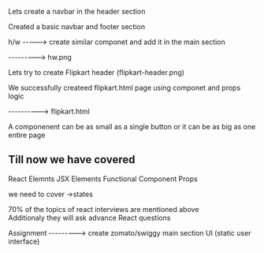 Lets create a navbar in the header section 

Created a basic navbar and footer section

h/w -----> create similar componet and add it in the main section 

--------->  hw.png

Lets try to create Flipkart header (flipkart-header.png)


We successfully createed flipkart.html page using componet and props logic 

----------> flipkart.html

A componenent can be as small as a single button or it can be as big as one entire page 

Till now we have covered 
 ----------------------
React Elemnts
JSX Elements
Functional Component
Props

we need to cover
->states


70% of the topics of react interviews are mentioned above   
Additionaly they will ask advance React questions 


Assignment ---------> create zomato/swiggy main section UI (static user interface)